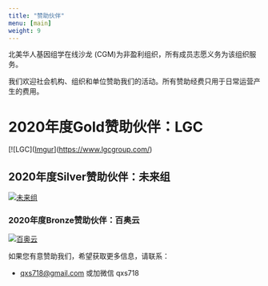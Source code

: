 ```yaml
---
title: "赞助伙伴"
menu: [main]
weight: 9
---
```


北美华人基因组学在线沙龙 (CGM)为非盈利组织，所有成员志愿义务为该组织服务。

我们欢迎社会机构、组织和单位赞助我们的活动。所有赞助经费只用于日常运营产生的费用。

# 2020年度Gold赞助伙伴：LGC

[![LGC]([Imgur](https://i.imgur.com/sVW7CD0.png)](https://www.lgcgroup.com/)


## 2020年度Silver赞助伙伴：未来组

[![未来组](https://www.nextomics.cn/wp-content/uploads/2018/05/no-logo.png)](https://www.nextomics.cn/)



### 2020年度Bronze赞助伙伴：百奥云

[![百奥云](http://nwzimg.wezhan.cn/contents/sitefiles2024/10122391/images/4568480.png)](http://www.biobin.com.cn/)

<!-- [![投必得](https://i.imgur.com/KpG4Ujg.png?2)](https://www.topeditsci.com) -->

如果您有意赞助我们，希望获取更多信息，请联系：
* qxs718@gmail.com 或加微信 qxs718
